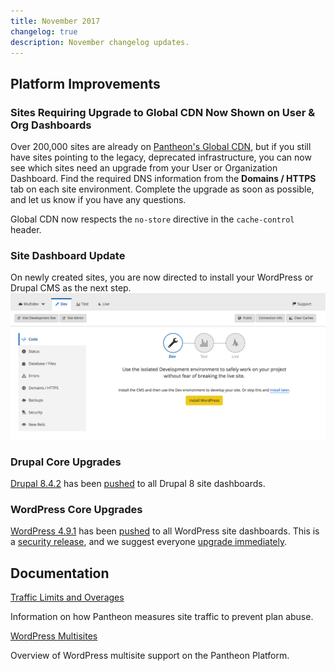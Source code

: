 ```yaml
---
title: November 2017
changelog: true
description: November changelog updates.
---
```

## Platform Improvements
### Sites Requiring Upgrade to Global CDN Now Shown on User & Org Dashboards
Over 200,000 sites are already on [Pantheon's Global CDN](/guides/global-cdn), but if you still have sites pointing to the legacy, deprecated infrastructure, you can now see which sites need an upgrade from your User or Organization Dashboard. Find the required DNS information from the **Domains / HTTPS** tab on each site environment. Complete the upgrade as soon as possible, and let us know if you have any questions.

Global CDN now respects the `no-store` directive in the `cache-control` header.

### Site Dashboard Update
On newly created sites, you are now directed to install your WordPress or Drupal CMS as the next step.
![Install WordPress or Drupal](../content/images/dashboard/install-cms.png)

### Drupal Core Upgrades
[Drupal 8.4.2](https://www.drupal.org/project/drupal/releases/8.4.2) has been [pushed](https://github.com/pantheon-systems/drops-8/pull/196) to all Drupal 8 site dashboards.

### WordPress Core Upgrades
[WordPress 4.9.1](https://codex.wordpress.org/Version_4.9.1) has been [pushed](https://github.com/pantheon-systems/WordPress/pull/144) to all WordPress site dashboards. This is a [security release](https://status.pantheon.io/incidents/ml7yn6xj8ffl), and we suggest everyone [upgrade immediately](/core-updates).

## Documentation

[Traffic Limits and Overages](/guides/account-mgmt/traffic)

Information on how Pantheon measures site traffic to prevent plan abuse.

[WordPress Multisites](/guides/multisite)

Overview of WordPress multisite support on the Pantheon Platform.
